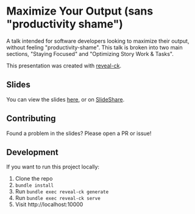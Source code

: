 # Maximize Your Output (sans "productivity shame")

A talk intended for software developers looking to maximize their output, without feeling "productivity-shame". This talk is broken into two main sections, "Staying Focused" and "Optimizing Story Work & Tasks".

This presentation was created with [reveal-ck](https://github.com/jedcn/reveal-ck).

## Slides

You can view the slides [here](https://blimmer.github.io/maximize-your-output-talk), or on [SlideShare](https://www.slideshare.net/BenLimmer/maximize-your-output-sans-productivity-shame).

## Contributing

Found a problem in the slides? Please open a PR or issue!

## Development

If you want to run this project locally:

1. Clone the repo
2. `bundle install`
3. Run `bundle exec reveal-ck generate`
4. Run `bundle exec reveal-ck serve`
5. Visit http://localhost:10000
